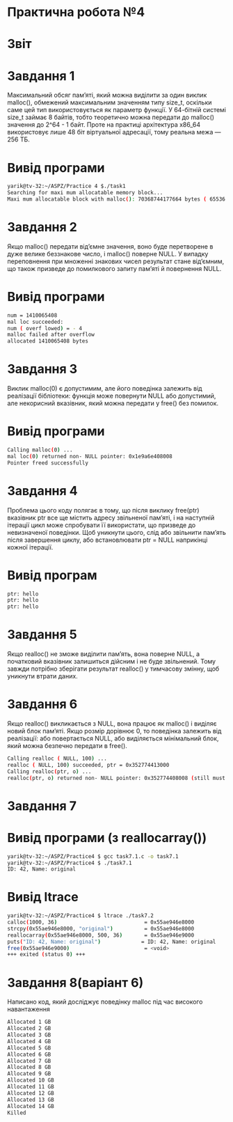 # Практична робота №4 
# Звіт
# Завдання 1
 Максимальний обсяг пам’яті, який можна виділити за один виклик malloc(), обмежений максимальним значенням типу size_t, оскільки саме цей тип використовується як параметр функції.  У 64-бітній системі size_t займає 8 байтів, тобто теоретично можна передати до malloc() значення до 2^64 - 1 байт. Проте на практиці архітектура x86_64 використовує лише 48 біт віртуальної адресації, тому реальна межа — 256 ТБ. 
# Вивід програми
``` bash
yarik@tv-32:~/ASPZ/Practice 4 $./task1
Searching for maxi mum allocatable memory block...
Maxi mum allocatable block with malloc(): 70368744177664 bytes ( 65536.00 GB)
```

# Завдання 2
 Якщо malloc() передати від’ємне значення, воно буде перетворене в дуже велике беззнакове число, і malloc() поверне NULL. У випадку переповнення при множенні знакових чисел результат стане від’ємним, що також призведе до помилкового запиту пам’яті й повернення NULL.
# Вивід програми
``` bash
num = 1410065408
mal loc succeeded:
num ( overf lowed) = - 4
malloc failed after overflow
allocated 1410065408 bytes
```

# Завдання 3
 Виклик malloc(0) є допустимим, але його поведінка залежить від реалізації бібліотеки: функція може повернути NULL або допустимий, але некорисний вказівник, який можна передати у free() без помилок.
# Вивід програми
``` bash
Calling malloc(0) ...
mal loc(0) returned non- NULL pointer: 0x1e9a6e408008
Pointer freed successfully
```

# Завдання 4
 Проблема цього коду полягає в тому, що після виклику free(ptr) вказівник ptr все ще містить адресу звільненої пам’яті, і на наступній ітерації цикл може спробувати її використати, що призведе до невизначеної поведінки. Щоб уникнути цього, слід або звільнити пам’ять після завершення циклу, або встановлювати ptr = NULL наприкінці кожної ітерації.
# Вивід програм
``` bash
ptr: hello
ptr: hello
ptr: hello
```

# Завдання 5
 Якщо realloc() не зможе виділити пам’ять, вона поверне NULL, а початковий вказівник залишиться дійсним і не буде звільнений. Тому завжди потрібно зберігати результат realloc() у тимчасову змінну, щоб уникнути втрати даних.

# Завдання 6
Якщо realloc() викликається з NULL, вона працює як malloc() і виділяє новий блок пам’яті. Якщо розмір дорівнює 0, то поведінка залежить від реалізації: або повертається NULL, або виділяється мінімальний блок, який можна безпечно передати в free().
``` bash
Calling realloc ( NULL, 100) ...
realloc ( NULL, 100) succeeded, ptr = 0x352774413000
Calling realloc(ptr, o) ...
realloc(ptr, o) returned non- NULL pointer: 0x352774408008 (still must free)
```

# Завдання 7
# Вивід програми (з reallocarray())
``` bash
yarik@tv-32:~/ASPZ/Practice4 $ gcc task7.1.c -o task7.1
yarik@tv-32:~/ASPZ/Practice4 $ ./task7.1
ID: 42, Name: original

```
# Вивід ltrace
``` bash
yarik@tv-32:~/ASPZ/Practice4 $ ltrace ./task7.2
calloc(1000, 36)                            = 0x55ae946e8000
strcpy(0x55ae946e8000, "original")          = 0x55ae946e8000
reallocarray(0x55ae946e8000, 500, 36)       = 0x55ae946e9000
puts("ID: 42, Name: original")             = ID: 42, Name: original
free(0x55ae946e9000)                        = <void>
+++ exited (status 0) +++
```

# Завдання 8(варіант 6)
Написано код, який досліджує поведінку malloc під час високого навантаження
``` bash
Allocated 1 GB
Allocated 2 GB
Allocated 3 GB
Allocated 4 GB
Allocated 5 GB
Allocated 6 GB
Allocated 7 GB
Allocated 8 GB
Allocated 9 GB
Allocated 10 GB
Allocated 11 GB
Allocated 12 GB
Allocated 13 GB
Allocated 14 GB
Killed
```
